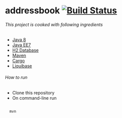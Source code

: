 addressbook [![Build Status](https://api.shippable.com/projects/543cab097a7fb11eaa650064/badge?branchName=master)](https://app.shippable.com/projects/543cab097a7fb11eaa650064/builds/latest)
===========
###### This project is cooked with following ingredients ######    
- [Java 8](http://docs.oracle.com/javase/8/)  
- [Java EE7](http://docs.oracle.com/javaee/7/tutorial/doc/home.htm)  
- [H2 Database](h2database.com)  
- [Maven](maven.apache.org)  
- [Cargo](http://cargo.codehaus.org/Maven2+plugin)  
- [Liquibase](maven.apache.org)  

###### How to run ######  
- Clone this repository  
- On command-line run  
<code>
  mvn
<code>
